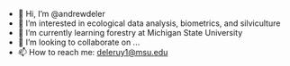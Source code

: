 - 👋 Hi, I’m @andrewdeler
- 👀 I’m interested in ecological data analysis, biometrics, and silviculture
- 🌱 I’m currently learning forestry at Michigan State University
- 💞️ I’m looking to collaborate on ...
- 📫 How to reach me: deleruy1@msu.edu


<!---
andrewdeler/andrewdeler is a ✨ special ✨ repository because its `README.md` (this file) appears on your GitHub profile.
You can click the Preview link to take a look at your changes.
--->
